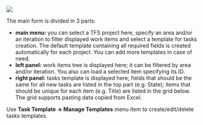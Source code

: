 ![](Documentation_http://2.bp.blogspot.com/-EUIZfsFinq4/U51-RAqfVOI/AAAAAAAACE0/Q4ynLcUsJzA/s1600/Untitled2.png)

The main form is divided in 3 parts:

* **main menu:** you can select a TFS project here, specify an area and/or an iteration to filter displayed work items and select a template for tasks creation. The default template containing all required fields is created automatically for each project. You can add more templates in case of need.
* **left panel:** work items tree is displayed here; it can be filtered by area and/or iteration. You also can load a selected item specifying its ID.
* **right panel:** tasks template is displayed here; fields that should be the same for all new tasks are listed in the top part (e.g. State); items that should be unique for each item (e.g. Title) are listed in the grid below. The grid supports pasting data copied from Excel.

Use **Task Template -> Manage Templates** menu item to create/edit/delete tasks templates. 